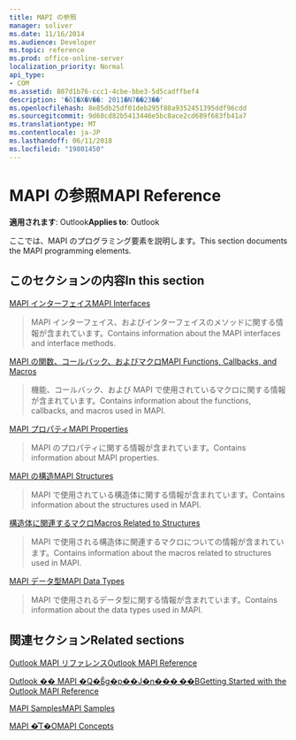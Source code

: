 ```yaml
---
title: MAPI の参照
manager: soliver
ms.date: 11/16/2014
ms.audience: Developer
ms.topic: reference
ms.prod: office-online-server
localization_priority: Normal
api_type:
- COM
ms.assetid: 807d1b76-ccc1-4cbe-bbe3-5d5cadffbef4
description: '�ŏI�X�V��: 2011�N7��23��'
ms.openlocfilehash: 8e85db25df01deb295f88a9352451395ddf96cdd
ms.sourcegitcommit: 9d60cd82b5413446e5bc8ace2cd689f683fb41a7
ms.translationtype: MT
ms.contentlocale: ja-JP
ms.lasthandoff: 06/11/2018
ms.locfileid: "19801450"
---
```

# <a name="mapi-reference"></a><span data-ttu-id="cadad-103">MAPI の参照</span><span class="sxs-lookup"><span data-stu-id="cadad-103">MAPI Reference</span></span>

  
  
<span data-ttu-id="cadad-104">**適用されます**: Outlook</span><span class="sxs-lookup"><span data-stu-id="cadad-104">**Applies to**: Outlook</span></span> 
  
<span data-ttu-id="cadad-105">ここでは、MAPI のプログラミング要素を説明します。</span><span class="sxs-lookup"><span data-stu-id="cadad-105">This section documents the MAPI programming elements.</span></span>
  
## <a name="in-this-section"></a><span data-ttu-id="cadad-106">このセクションの内容</span><span class="sxs-lookup"><span data-stu-id="cadad-106">In this section</span></span>

[<span data-ttu-id="cadad-107">MAPI インターフェイス</span><span class="sxs-lookup"><span data-stu-id="cadad-107">MAPI Interfaces</span></span>](mapi-interfaces.md)
  
> <span data-ttu-id="cadad-108">MAPI インターフェイス、およびインターフェイスのメソッドに関する情報が含まれています。</span><span class="sxs-lookup"><span data-stu-id="cadad-108">Contains information about the MAPI interfaces and interface methods.</span></span>
    
[<span data-ttu-id="cadad-109">MAPI の関数、コールバック、およびマクロ</span><span class="sxs-lookup"><span data-stu-id="cadad-109">MAPI Functions, Callbacks, and Macros</span></span>](mapi-functions-callbacks-and-macros.md)
  
> <span data-ttu-id="cadad-110">機能、コールバック、および MAPI で使用されているマクロに関する情報が含まれています。</span><span class="sxs-lookup"><span data-stu-id="cadad-110">Contains information about the functions, callbacks, and macros used in MAPI.</span></span>
    
[<span data-ttu-id="cadad-111">MAPI プロパティ</span><span class="sxs-lookup"><span data-stu-id="cadad-111">MAPI Properties</span></span>](mapi-properties.md)
  
> <span data-ttu-id="cadad-112">MAPI のプロパティに関する情報が含まれています。</span><span class="sxs-lookup"><span data-stu-id="cadad-112">Contains information about MAPI properties.</span></span>
    
[<span data-ttu-id="cadad-113">MAPI の構造</span><span class="sxs-lookup"><span data-stu-id="cadad-113">MAPI Structures</span></span>](mapi-structures.md)
  
> <span data-ttu-id="cadad-114">MAPI で使用されている構造体に関する情報が含まれています。</span><span class="sxs-lookup"><span data-stu-id="cadad-114">Contains information about the structures used in MAPI.</span></span>
    
[<span data-ttu-id="cadad-115">構造体に関連するマクロ</span><span class="sxs-lookup"><span data-stu-id="cadad-115">Macros Related to Structures</span></span>](macros-related-to-structures.md)
  
> <span data-ttu-id="cadad-116">MAPI で使用される構造体に関連するマクロについての情報が含まれています。</span><span class="sxs-lookup"><span data-stu-id="cadad-116">Contains information about the macros related to structures used in MAPI.</span></span>
    
[<span data-ttu-id="cadad-117">MAPI データ型</span><span class="sxs-lookup"><span data-stu-id="cadad-117">MAPI Data Types</span></span>](mapi-data-types.md)
  
> <span data-ttu-id="cadad-118">MAPI で使用されるデータ型に関する情報が含まれています。</span><span class="sxs-lookup"><span data-stu-id="cadad-118">Contains information about the data types used in MAPI.</span></span>
    
## <a name="related-sections"></a><span data-ttu-id="cadad-119">関連セクション</span><span class="sxs-lookup"><span data-stu-id="cadad-119">Related sections</span></span>

[<span data-ttu-id="cadad-120">Outlook MAPI リファレンス</span><span class="sxs-lookup"><span data-stu-id="cadad-120">Outlook MAPI Reference</span></span>](outlook-mapi-reference.md)
  
[<span data-ttu-id="cadad-121">Outlook �� MAPI �Q�Ƃ̎g�p��J�n���܂��B</span><span class="sxs-lookup"><span data-stu-id="cadad-121">Getting Started with the Outlook MAPI Reference</span></span>](getting-started-with-the-outlook-mapi-reference.md)
  
[<span data-ttu-id="cadad-122">MAPI Samples</span><span class="sxs-lookup"><span data-stu-id="cadad-122">MAPI Samples</span></span>](mapi-samples.md)
  
[<span data-ttu-id="cadad-123">MAPI �̊T�O</span><span class="sxs-lookup"><span data-stu-id="cadad-123">MAPI Concepts</span></span>](mapi-concepts.md)
  

